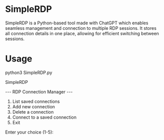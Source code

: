 # SimpleRDP

SimpleRDP is a Python-based tool made with ChatGPT which enables seamless management and connection to multiple RDP sessions. It stores all connection details in one place, allowing for efficient switching between sessions.

# Usage

python3 SimpleRDP.py

SimpleRDP

--- RDP Connection Manager ---
1. List saved connections
2. Add new connection
3. Delete a connection
4. Connect to a saved connection
5. Exit

Enter your choice (1-5):
